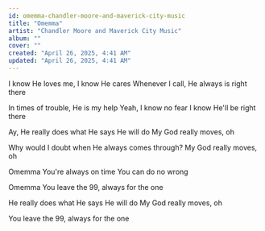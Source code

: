 ```yaml
---
id: omemma-chandler-moore-and-maverick-city-music
title: "Omemma"
artist: "Chandler Moore and Maverick City Music"
album: ""
cover: ""
created: "April 26, 2025, 4:41 AM"
updated: "April 26, 2025, 4:41 AM"
---
```


I know He loves me, I know He cares
Whenever I call, He always is right there

In times of trouble, He is my help
Yeah, I know no fear
I know He'll be right there

Ay, He really does what He says He will do
My God really moves, oh

Why would I doubt when He always comes through?
My God really moves, oh

Omemma
You're always on time
You can do no wrong

Omemma
You leave the 99, always for the one

He really does what He says He will do
My God really moves, oh

You leave the 99, always for the one